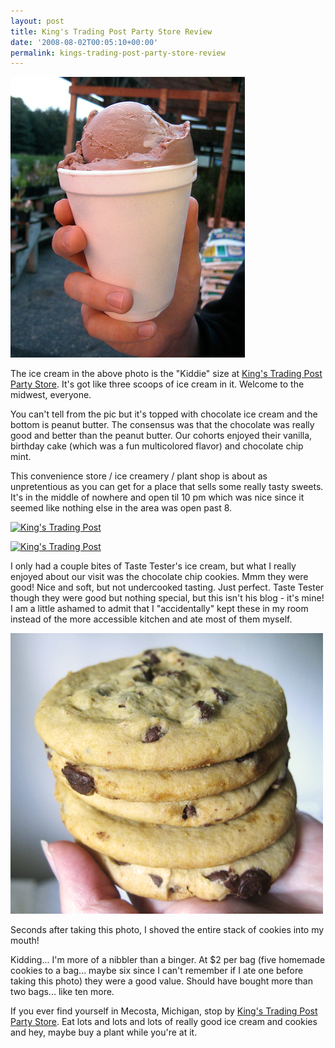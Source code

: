 ```yaml
---
layout: post
title: King's Trading Post Party Store Review
date: '2008-08-02T00:05:10+00:00'
permalink: kings-trading-post-party-store-review
---
```

<a href="http://www.flickr.com/photos/kstar810/2714591956/"><img src='images/uploads/2008/08/kings_trading_post.jpg' alt='King’s Trading Post' /></a>

The ice cream in the above photo is the "Kiddie" size at <a href="http://www.insiderpages.com/b/3716192013">King's Trading Post Party Store</a>. It's got like three scoops of ice cream in it. Welcome to the midwest, everyone.

You can't tell from the pic but it's topped with chocolate ice cream and the bottom is peanut butter. The consensus was that the chocolate was really good and better than the peanut butter. Our cohorts enjoyed their vanilla, birthday cake (which was a fun multicolored flavor) and chocolate chip mint. 

This convenience store / ice creamery / plant shop is about as unpretentious as you can get for a place that sells some really tasty sweets. It's in the middle of nowhere and open til 10 pm which was nice since it seemed like nothing else in the area was open past 8.

<a href="http://www.flickr.com/photos/kstar810/2714592934/"><img src="http://farm4.static.flickr.com/3233/2714592934_3bddec740f.jpg?v=0" alt="King's Trading Post" /></a>

<a href="http://www.flickr.com/photos/kstar810/2714593266/"><img src="http://farm4.static.flickr.com/3206/2714593266_72605d9ea0.jpg?v=0" alt="King's Trading Post" /></a>

I only had a couple bites of Taste Tester's ice cream, but what I really enjoyed about our visit was the chocolate chip cookies. Mmm they were good! Nice and soft, but not undercooked tasting. Just perfect. Taste Tester though they were good but nothing special, but this isn't his blog - it's mine! I am a little ashamed to admit that I "accidentally" kept these in my room instead of the more accessible kitchen and ate most of them myself. 

<img src='images/uploads/2008/08/kings_trading_post_c.jpg' alt='King’s Trading Post Cookie' class="yellowborder" />

Seconds after taking this photo, I shoved the entire stack of cookies into my mouth! 

Kidding... I'm more of a nibbler than a binger. At $2 per bag (five homemade cookies to a bag... maybe six since I can't remember if I ate one before taking this photo) they were a good value. Should have bought more than two bags... like ten more.

If you ever find yourself in Mecosta, Michigan, stop by <a href="http://www.insiderpages.com/b/3716192013">King's Trading Post Party Store</a>. Eat lots and lots and lots of really good ice cream and cookies and hey, maybe buy a plant while you're at it.
